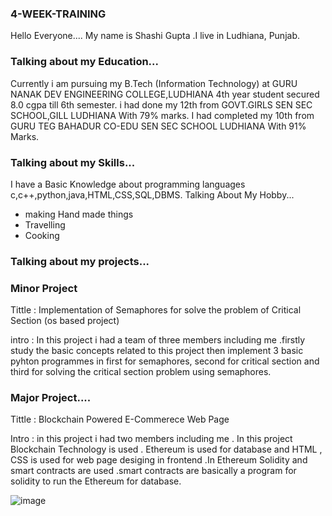 ### 4-WEEK-TRAINING
Hello Everyone....
  My name is Shashi Gupta .I live in Ludhiana, Punjab.

### Talking about my Education...
Currently i am pursuing my B.Tech (Information Technology) at GURU NANAK DEV ENGINEERING COLLEGE,LUDHIANA 4th year student secured  8.0 cgpa till 6th semester.
i had done my 12th from GOVT.GIRLS SEN SEC SCHOOL,GILL LUDHIANA With 79% marks.
I had completed my 10th from GURU TEG BAHADUR CO-EDU SEN SEC SCHOOL LUDHIANA With 91% Marks.

### Talking about my Skills...
I have a Basic Knowledge about programming languages c,c++,python,java,HTML,CSS,SQL,DBMS.
Talking About My Hobby...
- making Hand made things
- Travelling
- Cooking

### Talking about my projects...

### Minor Project

 Tittle : Implementation of Semaphores for solve the problem of Critical Section (os based project)

 intro : In this project i had a team of three members including me .firstly study the basic concepts related to this project then implement 3 basic pyhton programmes in first for semaphores, second for critical section and third for solving the critical section problem using semaphores.

### Major Project....

Tittle : Blockchain Powered E-Commerece Web Page

Intro : in this project i had two members including me . In this project Blockchain Technology is used . Ethereum is used for database and HTML , CSS is used for web page desiging in frontend .In Ethereum Solidity and smart contracts are used .smart contracts are basically a program for solidity to run the Ethereum for database.


![image](https://user-images.githubusercontent.com/75441553/150665066-73642eea-b6df-43dd-8e66-82a6ac6c19b3.png)


